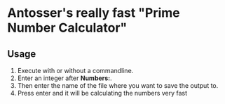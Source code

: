 # Antosser's really fast "Prime Number Calculator"
## Usage
1. Execute with or without a commandline.
1. Enter an integer after **Numbers:**.
1. Then enter the name of the file where you want to save the output to.
1. Press enter and it will be calculating the numbers very fast
